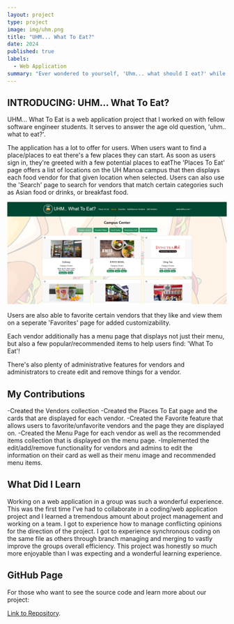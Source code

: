 ```yaml
---
layout: project
type: project
image: img/uhm.png
title: "UHM... What To Eat?"
date: 2024
published: true
labels:
  - Web Application
summary: "Ever wondered to yourself, 'Uhm... what should I eat?' while on the UH Manoa Campus? Well I've got the solution for you.."
---
```


## INTRODUCING: UHM... What To Eat?
UHM... What To Eat is a web application project that I worked on with fellow software engineer students. It serves to answer the age old question, 'uhm.. what to eat?'.

The application has a lot to offer for users. When users want to find a place/places to eat there's a few places they can start. As soon as users sign in, they're greeted with a few potential places to eatThe 'Places To Eat' page offers a list of locations on the UH Manoa campus that then displays each food vendor for that given location when selected. Users can also use the 'Search' page to search for vendors that match certain categories such as Asian food or drinks, or breakfast food.

<img width="700px" src="../img/placestoeat.png">

Users are also able to favorite certain vendors that they like and view them on a seperate 'Favorites' page for added customizability. 

Each vendor additionally has a menu page that displays not just their menu, but also a few popular/recommended items to help users find: 'What To Eat'!

There's also plenty of administrative features for vendors and administrators to create edit and remove things for a vendor. 

## My Contributions
-Created the Vendors collection
-Created the Places To Eat page and the cards that are displayed for each vendor. 
-Created the Favorite feature that allows users to favorite/unfavorite vendors and the page they are displayed on. 
-Created the Menu Page for each vendor as well as the recommended items collection that is displayed on the menu page.
-Implemented the edit/add/remove functionality for vendors and admins to edit the information on their card as well as their menu image and recommended menu items.

## What Did I Learn
Working on a web application in a group was such a wonderful experience. This was the first time I've had to collaborate in a coding/web application project and I learned a tremendous amount about project management and working on a team. I got to experience how to manage conflicting opinions for the direction of the project. I got to experience synchronous coding on the same file as others through branch managing and merging to vastly improve the groups overall efficiency. This project was honestly so much more enjoyable than I was expecting and a wonderful learning experience.

## GitHub Page
For those who want to see the source code and learn more about our project:

[Link to Repository](https://github.com/uhm-what-to-eat/source-code).
